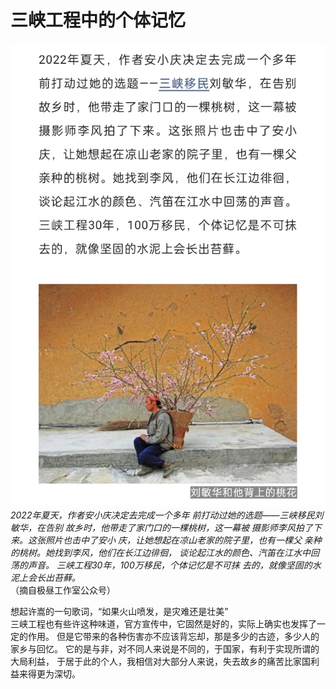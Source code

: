 # 三峡工程中的个体记忆
![刘敏华和他背上的桃花](https://github.com/recfog/memory-of-a-single/blob/main/%E4%B8%89%E5%B3%A1%E5%B7%A5%E7%A8%8B%E4%B8%AD%E7%9A%84%E4%B8%AA%E4%BD%93%E8%AE%B0%E5%BF%86.jpg)
*2022年夏天，作者安小庆决定去完成一个多年 前打动过她的选题——三峡移民刘敏华，在告别 故乡时，他带走了家门口的一棵桃树，这一幕被 摄影师李风拍了下来。这张照片也击中了安小 庆，让她想起在凉山老家的院子里，也有一棵父 亲种的桃树。她找到李风，他们在长江边徘徊， 谈论起江水的颜色、汽笛在江水中回荡的声音。 三峡工程30年，100万移民，个体记忆是不可抹 去的，就像坚固的水泥上会长出苔藓。*  
（摘自极昼工作室公众号）  

想起许嵩的一句歌词，“如果火山喷发，是灾难还是壮美”  
三峡工程也有些许这种味道，官方宣传中，它固然是好的，实际上确实也发挥了一定的作用。 
但是它带来的各种伤害亦不应该背忘却，那是多少的古迹，多少人的家乡与回忆。 
它的是与非，对不同人来说是不同的，于国家，有利于实现所谓的大局利益， 
于居于此的个人，我相信对大部分人来说，失去故乡的痛苦比家国利益来得更为深切。
